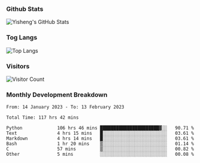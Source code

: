 ### Github Stats
![Yisheng's GitHub Stats](https://github-readme-stats-9qabuvhk1-gongyisheng.vercel.app/api?username=gongyisheng&count_private=true&show_icons=true)
### Tog Langs
![Top Langs](https://github-readme-stats-9qabuvhk1-gongyisheng.vercel.app/api/top-langs/?username=gongyisheng&layout=compact)
### Visitors
![Visitor Count](https://profile-counter.glitch.me/gongyisheng/count.svg)
### Monthly Development Breakdown
<!--START_SECTION:waka-->

```text
From: 14 January 2023 - To: 13 February 2023

Total Time: 117 hrs 42 mins

Python             106 hrs 46 mins ██████████████████████▓░░   90.71 %
Text               4 hrs 15 mins   █░░░░░░░░░░░░░░░░░░░░░░░░   03.61 %
Markdown           4 hrs 14 mins   █░░░░░░░░░░░░░░░░░░░░░░░░   03.61 %
Bash               1 hr 20 mins    ▒░░░░░░░░░░░░░░░░░░░░░░░░   01.14 %
C                  57 mins         ▒░░░░░░░░░░░░░░░░░░░░░░░░   00.82 %
Other              5 mins          ░░░░░░░░░░░░░░░░░░░░░░░░░   00.08 %
```

<!--END_SECTION:waka-->
